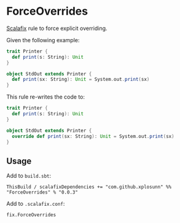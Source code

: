 # ForceOverrides

[Scalafix](https://github.com/scalacenter/scalafix) rule to force explicit overriding.

Given the following example:

```scala
trait Printer {
  def print(s: String): Unit
}

object StdOut extends Printer {
  def print(sx: String): Unit = System.out.print(sx)
}
```

This rule re-writes the code to:

```scala
trait Printer {
  def print(s: String): Unit
}

object StdOut extends Printer {
  override def print(sx: String): Unit = System.out.print(sx)
}
```

## Usage

Add to `build.sbt`:

`ThisBuild / scalafixDependencies += "com.github.xplosunn" %% "ForceOverrides" % "0.0.3"`

Add to `.scalafix.conf`:

`fix.ForceOverrides`
